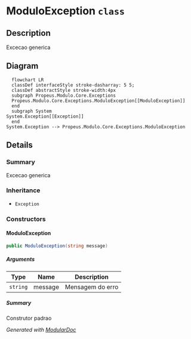 # ModuloException `class`

## Description
Excecao generica

## Diagram
```mermaid
  flowchart LR
  classDef interfaceStyle stroke-dasharray: 5 5;
  classDef abstractStyle stroke-width:4px
  subgraph Propeus.Modulo.Core.Exceptions
  Propeus.Modulo.Core.Exceptions.ModuloException[[ModuloException]]
  end
  subgraph System
System.Exception[[Exception]]
  end
System.Exception --> Propeus.Modulo.Core.Exceptions.ModuloException
```

## Details
### Summary
Excecao generica

### Inheritance
 - `Exception`

### Constructors
#### ModuloException
```csharp
public ModuloException(string message)
```
##### Arguments
| Type | Name | Description |
| --- | --- | --- |
| `string` | message | Mensagem do erro |

##### Summary
Construtor padrao

*Generated with* [*ModularDoc*](https://github.com/hailstorm75/ModularDoc)
